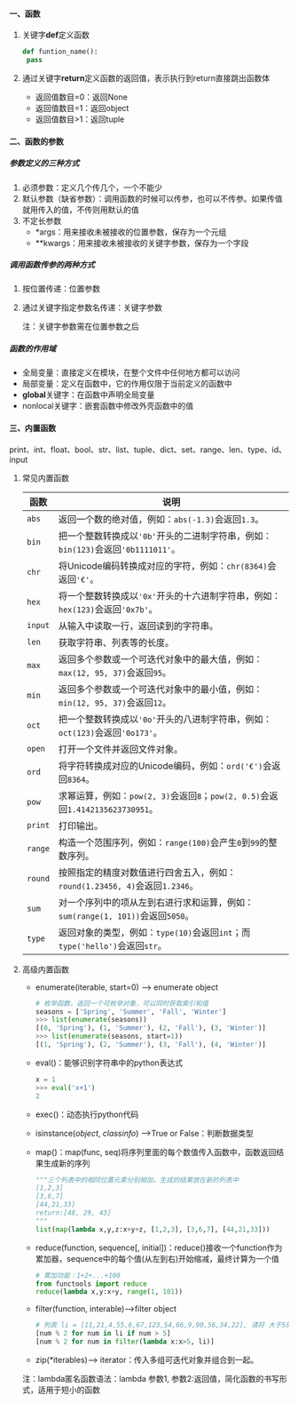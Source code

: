 #### 一、函数

1. 关键字**def**定义函数

   ```python
   def funtion_name():
   	pass
   ```

2. 通过关键字**return**定义函数的返回值，表示执行到return直接跳出函数体

   - 返回值数目=0：返回None
   - 返回值数目=1：返回object
   - 返回值数目>1：返回tuple

#### 二、函数的参数

##### 参数定义的三种方式

1. 必须参数：定义几个传几个，一个不能少
2. 默认参数（缺省参数）：调用函数的时候可以传参，也可以不传参。如果传值就用传入的值，不传则用默认的值
3. 不定长参数
   - *args：用来接收未被接收的位置参数，保存为一个元组
   - **kwargs：用来接收未被接收的关键字参数，保存为一个字段

##### 调用函数传参的两种方式

1. 按位置传递：位置参数

2. 通过关键字指定参数名传递：关键字参数

   注：关键字参数需在位置参数之后

##### 函数的作用域

- 全局变量：直接定义在模块，在整个文件中任何地方都可以访问
- 局部变量：定义在函数中，它的作用仅限于当前定义的函数中
- **global**关键字：在函数中声明全局变量
- nonlocal关键字：嵌套函数中修改外壳函数中的值

#### 三、内置函数

print、int、float、bool、str、list、tuple、dict、set、range、len、type、id、input

1. 常见内置函数

   | 函数      | 说明                                       |
   | ------- | ---------------------------------------- |
   | `abs`   | 返回一个数的绝对值，例如：`abs(-1.3)`会返回`1.3`。        |
   | `bin`   | 把一个整数转换成以`'0b'`开头的二进制字符串，例如：`bin(123)`会返回`'0b1111011'`。 |
   | `chr`   | 将Unicode编码转换成对应的字符，例如：`chr(8364)`会返回`'€'`。 |
   | `hex`   | 将一个整数转换成以`'0x'`开头的十六进制字符串，例如：`hex(123)`会返回`'0x7b'`。 |
   | `input` | 从输入中读取一行，返回读到的字符串。                       |
   | `len`   | 获取字符串、列表等的长度。                            |
   | `max`   | 返回多个参数或一个可迭代对象中的最大值，例如：`max(12, 95, 37)`会返回`95`。 |
   | `min`   | 返回多个参数或一个可迭代对象中的最小值，例如：`min(12, 95, 37)`会返回`12`。 |
   | `oct`   | 把一个整数转换成以`'0o'`开头的八进制字符串，例如：`oct(123)`会返回`'0o173'`。 |
   | `open`  | 打开一个文件并返回文件对象。                           |
   | `ord`   | 将字符转换成对应的Unicode编码，例如：`ord('€')`会返回`8364`。 |
   | `pow`   | 求幂运算，例如：`pow(2, 3)`会返回`8`；`pow(2, 0.5)`会返回`1.4142135623730951`。 |
   | `print` | 打印输出。                                    |
   | `range` | 构造一个范围序列，例如：`range(100)`会产生`0`到`99`的整数序列。 |
   | `round` | 按照指定的精度对数值进行四舍五入，例如：`round(1.23456, 4)`会返回`1.2346`。 |
   | `sum`   | 对一个序列中的项从左到右进行求和运算，例如：`sum(range(1, 101))`会返回`5050`。 |
   | `type`  | 返回对象的类型，例如：`type(10)`会返回`int`；而` type('hello')`会返回`str`。 |

2. 高级内置函数

   - enumerate(iterable, start=0) -->  enumerate object

     ```python
     # 枚举函数，返回一个可枚举对象，可以同时获取索引和值
     seasons = ['Spring', 'Summer', 'Fall', 'Winter']
     >>> list(enumerate(seasons))
     [(0, 'Spring'), (1, 'Summer'), (2, 'Fall'), (3, 'Winter')]
     >>> list(enumerate(seasons, start=1))
     [(1, 'Spring'), (2, 'Summer'), (3, 'Fall'), (4, 'Winter')]
     ```

   - eval()：能够识别字符串中的python表达式

     ```python
     x = 1
     >>> eval('x+1')
     2
     ```

   - exec()：动态执行python代码

   - isinstance(*object*, *classinfo*) -->True or False：判断数据类型

   - map()：map(func, seq)将序列里面的每个数值传入函数中，函数返回结果生成新的序列

     ```python
     """三个列表中的相同位置元素分别相加，生成的结果放在新的列表中
     [1,2,3]
     [3,6,7]
     [44,21,33]
     return:[48, 29, 43]
     """
     list(map(lambda x,y,z:x+y+z, [1,2,3], [3,6,7], [44,21,33]))
     ```

   - reduce(function, sequence[, initial])：reduce()接收一个function作为累加器，sequence中的每个值(从左到右)开始缩减，最终计算为一个值

     ```python
     # 累加功能：1+2+...+100
     from functools import reduce
     reduce(lambda x,y:x+y, range(1, 101))
     ```

   - filter(function, interable)-->filter object

     ```python
     # 列表 li = [11,21,4,55,6,67,123,54,66,9,90,56,34,22], 请将 大于5的数据过滤出来，然后除以2取余数，结果放到新的列表中
     [num % 2 for num in li if num > 5]
     [num % 2 for num in filter(lambda x:x>5, li)]
     ```

   - zip(*iterables)-->  iterator：传入多组可迭代对象并组合到一起。

   注：lambda匿名函数语法：lambda 参数1, 参数2:返回值，简化函数的书写形式，适用于短小的函数